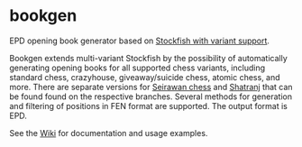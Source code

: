 # bookgen
EPD opening book generator based on [Stockfish with variant support](https://github.com/ddugovic/Stockfish).

Bookgen extends multi-variant Stockfish by the possibility of automatically generating opening books for all supported chess variants, including standard chess, crazyhouse, giveaway/suicide chess, atomic chess, and more. There are separate versions for [Seirawan chess](https://github.com/ianfab/bookgen/tree/seirawan) and [Shatranj](https://github.com/ianfab/bookgen/tree/shatranj) that can be found found on the respective branches. Several methods for generation and filtering of positions in FEN format are supported. The output format is EPD.

See the [Wiki](https://github.com/ianfab/bookgen/wiki) for documentation and usage examples.
